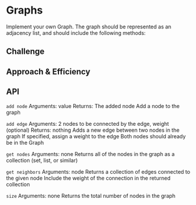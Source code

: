 # Graphs

Implement your own Graph. The graph should be represented as an adjacency list, and should include the following methods:

## Challenge


## Approach & Efficiency
<!-- What approach did you take? Why? What is the Big O space/time for this approach? -->

## API
`add node`
Arguments: value
Returns: The added node
Add a node to the graph

`add edge`
Arguments: 2 nodes to be connected by the edge, weight (optional)
Returns: nothing
Adds a new edge between two nodes in the graph
If specified, assign a weight to the edge
Both nodes should already be in the Graph

`get nodes`
Arguments: none
Returns all of the nodes in the graph as a collection (set, list, or similar)

`get neighbors`
Arguments: node
Returns a collection of edges connected to the given node
Include the weight of the connection in the returned collection

`size`
Arguments: none
Returns the total number of nodes in the graph